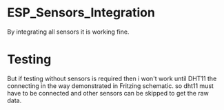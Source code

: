 # ESP_Sensors_Integration
By integrating all sensors it is working fine.

# Testing
But if testing without sensors is required then i won't work until DHT11 the connecting in the way demonstrated in Fritzing schematic. so dht11 must have to be connected and other sensors can be skipped to get the raw data.


